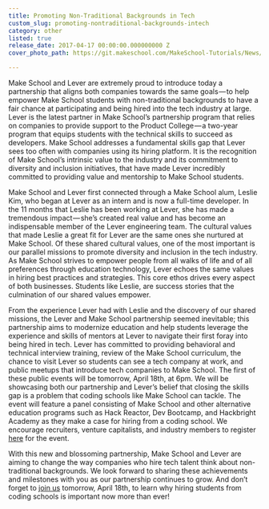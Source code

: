 ```yaml
---
title: Promoting Non-Traditional Backgrounds in Tech
custom_slug: promoting-nontraditional-backgrounds-intech
category: other
listed: true
release_date: 2017-04-17 00:00:00.000000000 Z
cover_photo_path: https://git.makeschool.com/MakeSchool-Tutorials/News/e9ea25349fc225fa6def2ff5f2ed6a3ee39995e6//d3ea85ae-cec3-47b1-beb2-95c3dcd22b2d/cover_photo.jpeg

---
```

Make School and Lever are extremely proud to introduce today a partnership that aligns both companies towards the same goals — to help empower Make School students with non-traditional backgrounds to have a fair chance at participating and being hired into the tech industry at large. Lever is the latest partner in Make School’s partnership program that relies on companies to provide support to the Product College — a two-year program that equips students with the technical skills to succeed as developers. Make School addresses a fundamental skills gap that Lever sees too often with companies using its hiring platform. It is the recognition of Make School’s intrinsic value to the industry and its commitment to diversity and inclusion initiatives, that have made Lever incredibly committed to providing value and mentorship to Make School students.

Make School and Lever first connected through a Make School alum, Leslie Kim, who began at Lever as an intern and is now a full-time developer. In the 11 months that Leslie has been working at Lever, she has made a tremendous impact — she’s created real value and has become an indispensable member of the Lever engineering team. The cultural values that made Leslie a great fit for Lever are the same ones she nurtured at Make School. Of these shared cultural values, one of the most important is our parallel missions to promote diversity and inclusion in the tech industry. As Make School strives to empower people from all walks of life and of all preferences through education technology, Lever echoes the same values in hiring best practices and strategies. This core ethos drives every aspect of both businesses. Students like Leslie, are success stories that the culmination of our shared values empower.

From the experience Lever had with Leslie and the discovery of our shared missions, the Lever and Make School partnership seemed inevitable; this partnership aims to modernize education and help students leverage the experience and skills of mentors at Lever to navigate their first foray into being hired in tech. Lever has committed to providing behavioral and technical interview training, review of the Make School curriculum, the chance to visit Lever so students can see a tech company at work, and public meetups that introduce tech companies to Make School. The first of these public events will be tomorrow, April 18th, at 6pm. We will be showcasing both our partnership and Lever’s belief that closing the skills gap is a problem that coding schools like Make School can tackle. The event will feature a panel consisting of Make School and other alternative education programs such as Hack Reactor, Dev Bootcamp, and Hackbright Academy as they make a case for hiring from a coding school. We encourage recruiters, venture capitalists, and industry members to register [here](https://www.eventbrite.com/e/making-the-case-for-hiring-from-coding-bootcamps-and-schools-tickets-33097295903) for the event.

With this new and blossoming partnership, Make School and Lever are aiming to change the way companies who hire tech talent think about non-traditional backgrounds. We look forward to sharing these achievements and milestones with you as our partnership continues to grow. And don’t forget to [join us](https://www.eventbrite.com/e/making-the-case-for-hiring-from-coding-bootcamps-and-schools-tickets-33097295903) tomorrow, April 18th, to learn why hiring students from coding schools is important now more than ever!